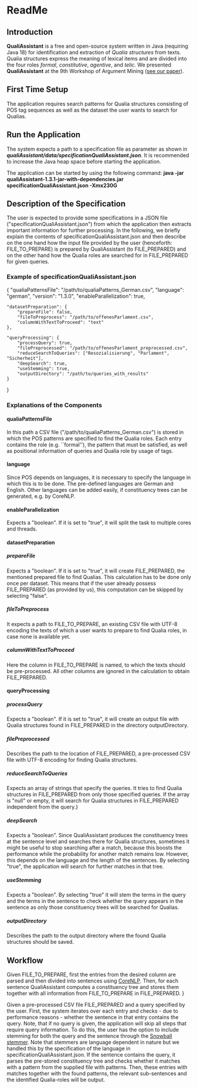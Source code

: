 # ReadMe

## Introduction
**QualiAssistant** is a free and open-source system written in Java (requiring Java 18) for identification and extraction of *Qualia structures* from texts. Qualia structures express the meaning of lexical items and are divided into the four roles *formal*, *constitutive*, *agentive*, and *telic*. We presented **QualiAssistant** at the 9th Workshop of Argument Mining ([see our paper](https://aclanthology.org/2022.argmining-1.19/)).

## First Time Setup
The application requires search patterns for Qualia structures consisting of POS tag sequences as well as the dataset the user wants to search for Qualias.

## Run the Application
The system expects a path to a specification file as parameter as shown in ***qualiAssistant/data/specificationQualiAssistant.json***. It is recommended to increase the Java heap space before starting the application.

The application can be started by using the following command:
**java -jar qualiAssistant-1.3.1-jar-with-dependencies.jar specificationQualiAssistant.json -Xmx230G**



## Description of the Specification

The user is expected to provide some specifications in a JSON file ("specificationQualiAssistant.json") from which the application then extracts important information for further processing. In the following, we briefly explain the contents of specificationQualiAssistant.json and then describe on the one hand how the input file provided by the user (henceforth: FILE_TO_PREPARE) is prepared by QualiAssistant (to FILE_PREPARED) and on the other hand how the Qualia roles are searched for in FILE_PREPARED for given queries.


### Example of specificationQualiAssistant.json
{
    "qualiaPatternsFile": "/path/to/qualiaPatterns_German.csv",
    "language": "german",
    "version": "1.3.0",
    "enableParallelization": true,

    "datasetPreparation": {
        "prepareFile": false,
        "fileToPreprocess": "/path/to/offenesParlament.csv",
        "columnWithTextToProceed": "text"
    },

	"queryProcessing": {
		"processQuery": true,
		"filePreprocessed": "/path/to/offenesParlament_preprocessed.csv",
		"reduceSearchToQueries": ["Resozialisierung", "Parlament", "Sicherheit"],
		"deepSearch": true,
		"useStemming": true,
		"outputDirectory": "/path/to/queries_with_results"
	}
}

### Explanations of the Components

#### qualiaPatternsFile
In this path a CSV file ("/path/to/qualiaPatterns_German.csv") is stored in which the POS patterns are specified to find the Qualia roles. Each entry contains the role (e.g. ``formal''), the pattern that must be satisfied, as well as positional information of queries and Qualia role by usage of tags.

#### language
Since POS depends on languages, it is necessary to specify the language in which this is to be done. The pre-defined languages are German and English. Other languages can be added easily, if constituency trees can be generated, e.g. by CoreNLP.

#### enableParallelization
Expects a "boolean". If it is set to "true", it will split the task to multiple cores and threads.

#### datasetPreparation
##### prepareFile
Expects a "boolean". If it is set to "true", it will create FILE_PREPARED, the mentioned prepared file to find Qualias. This calculation has to be done only once per dataset. This means that if the user already possess FILE_PREPARED (as provided by us), this computation can be skipped by selecting "false".

##### fileToPreprocess
It expects a path to FILE_TO_PREPARE, an existing CSV file with UTF-8 encoding the texts of which a user wants to prepare to find Qualia roles, in case none is available yet.

##### columnWithTextToProceed
Here the column in FILE_TO_PREPARE is named, to which the texts should be pre-processed. All other columns are ignored in the calculation to obtain FILE_PREPARED.

#### queryProcessing
##### processQuery
Expects a "boolean". If it is set to "true", it will create an output file with Qualia structures found in FILE_PREPARED in the directory outputDirectory.

##### filePreprocessed
Describes the path to the location of FILE_PREPARED, a pre-processed CSV file with UTF-8 encoding for finding Qualia structures.

##### reduceSearchToQueries
Expects an array of strings that specify the queries. It tries to find Qualia structures in FILE_PREPARED from only those specified queries. If the array is "null" or empty, it will search for Qualia structures in FILE_PREPARED independent from the query.}

##### deepSearch
Expects a "boolean". Since QualiAssistant produces the constituency trees at the sentence level and searches there for Qualia structures, sometimes it might be useful to stop searching after a match, because this boosts the performance while the probability for another match remains low. However, this depends on the language and the length of the sentences. By selecting "true", the application will search for further matches in that tree.

##### useStemming
Expects a "boolean". By selecting "true" it will stem the terms in the query and the terms in the sentence to check whether the query appears in the sentence as only those constituency trees will be searched for Qualias. 

##### outputDirectory
Describes the path to the output directory where the found Qualia structures should be saved.


## Workflow

Given FILE_TO_PREPARE, first the entries from the desired column are parsed and then divided into sentences using [CoreNLP](https://stanfordnlp.github.io/CoreNLP/). Then, for each sentence QualiAssistant computes a constituency tree and stores them together with all information from FILE_TO_PREPARE in FILE_PREPARED.
}

Given a pre-processed CSV file FILE_PREPARED and a query specified by the user. First, the system iterates over each entry and checks - due to performance reasons - whether the sentence in that entry contains the query. Note, that if no query is given, the application will skip all steps that require query information. To do this, the user has the option to include stemming for both the query and the sentence through the [Snowball stemmer](\url{http://snowball.tartarus.org/). Note that stemmers are language dependent in nature but we handled this by the specification of the language in specificationQualiAssistant.json.
If the sentence contains the query, it parses the pre-stored constituency tree and checks whether it matches with a pattern from the supplied file with patterns.
Then, these entries with matches together with the found patterns, the relevant sub-sentences and the identified Qualia-roles will be output.

